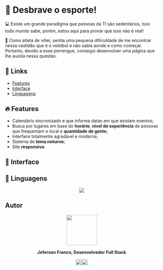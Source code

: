 # 🏐 Desbrave o esporte!

💻 Existe um grande paradigma que pessoas da TI são sedentários, isso todo mundo sabe, porém, estou aqui para provar que isso não é real!

🏁 Como atleta de vôlei, sentia uma pequena dificuldade de me encontrar nessa vastidão que é o voleibol e não sabia aonde e como começar. Portanto, devido a esse perrengue, consegui desenvolver uma página que lhe auxilia nessa questão.

## 🔗 Links

- [Features](#🔥-Features)
- [Interface](#🎐-Interface)
- [Linguagens](#🐍-Linguagens)

## 🔥 Features

- Calendário sincronizado e que informa datas em que existam eventos;
- Busca por lugares em base do **horário**, **nível de experiência** de pessoas que frequentam o local e **quantidade de gente**;
- Interface totalmente agradável e moderna;
- Sistema de **tema noturno**;
- Site **responsivo**.

## 🎐 Interface

## 🐍 Linguagens

<div align=center>
<img src = "https://skillicons.dev/icons?i=next,express,postgres,prisma,nodejs">
</div>

## Autor

<div align = center>
 <img src = "./src/assets/github/fotominhacircle.png" style = "width: 100px;">
 <p> <b> Jeferson Franco, Desenvolvedor Full Stack </b> </p><a style = "text-decoration: none;" href = "https://github.com/jefolidev"><img src = "https://skillicons.dev/icons?i=linkedin" style = "width: 20px;"></a><a style = "text-decoration: none;" href ="https://www.linkedin.com/in/jeferson-franco-1349062b0/"><img src = "https://skillicons.dev/icons?i=github&theme=light" style = "width: 20px;"></a>
</div>
